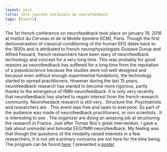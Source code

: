 ```yaml
---
layout: post
title: 1ère journée nationale du neurofeedback
tags: [events]
---
```


The 1st french conference on neurofeedback took place on january 19, 2016 at Institut du Cerveau et de la Moëlle épinière (ICM), Paris. Though the first demonstrastion of classical conditioning of the human EEG dates back to the 1930s and is attributed to french neurophysiologists Gustave Durup and Alfred Fessard, french researchers have been wary of neurofeedback technology and concept for a very long time. This was probably for good reasons as neurofeedback has suffered for a long time from the reputation of a pseudoscience because the studies were not well designed and because even without enough experimental fundations, the technology started to spread practitioners. However during the last 15 years, neurofeedback research has started to become more rigorous, partly thanks to the emergence of fMRI-neurofeedback. It is only very recently that neurofeedback has started to regain interest from the french research community. Neurofeedack research is still very . Structure the. Psychiatrists and researchers are . This event was free and open to everyone. So part of the audience was made of neurofeedback practitioners, or non scientists . It is interesting to see . The organizer are doing an amazing job at structuring the research in France. Just after Tomas Ros's great intervention, I gave a talk about unimodal and bimodal EEG/fMRI neurofeedback. My feeling was that though the questions of the modality raised interests in a few researchers, it is not yet a primary concerns are not here for the time being. The program can be found [here](http://www.encephale.com/content/download/97633/1791609/version/4/file/programme-journee-neurofeedback.pdf). I presented a [poster](/lorraineperronnet/public/img/poster-CominLabs-Hemisfer.pdf)

